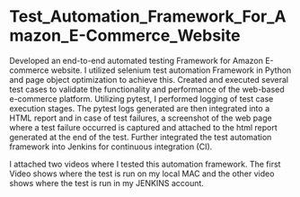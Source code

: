 # Test_Automation_Framework_For_Amazon_E-Commerce_Website
Developed an end-to-end automated testing Framework for Amazon E-commerce website. I utilized selenium test automation Framework in Python and page object optimization to achieve this. Created and executed several test cases to validate the functionality and performance of the web-based e-commerce platform. Utilizing pytest, I performed logging of test case execution stages. The pytest logs generated are then integrated into a HTML report and in case of test failures, a screenshot of the web page where a test failure occurred is captured and attached to the html report generated at the end of the test. Further integrated the test automation framework into Jenkins for continuous integration (CI). 

I attached two videos where I tested this automation framework. The first Video shows where the test is run on my local MAC and the other video shows where the test is run in my JENKINS account.
